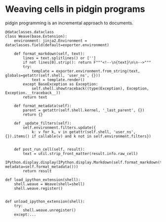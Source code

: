 # Weaving cells in pidgin programs

<!--

    import dataclasses, IPython, nbconvert as convert, jinja2
    try: from . import base, util
    except: import base, util
    exporter = convert.exporters.TemplateExporter()

-->

pidgin programming is an incremental approach to documents.

    @dataclasses.dataclass
    class Weave(base.Extension):
        environment: jinja2.Environment = dataclasses.field(default=exporter.environment)

        def format_markdown(self, text):
            lines = text.splitlines() or ['']
            if not lines[0].strip(): return F"""<!--\n{text}\n\n-->"""
            try:
                template = exporter.environment.from_string(text, globals=getattr(self.shell, 'user_ns', {}))
                text = template.render()
            except BaseException as Exception:
                self.shell.showtraceback((type(Exception), Exception, Exception.__traceback__))
            return text

        def format_metadata(self):
            parent = getattr(self.shell.kernel, '_last_parent', {})
            return {}

        def _update_filters(self):
            self.environment.filters.update({
                k: v for k, v in getattr(self.shell, 'user_ns', {}).items() if callable(v) and k not in self.environment.filters})


        def post_run_cell(self, result):
            text = util.strip_front_matter(result.info.raw_cell)
            IPython.display.display(IPython.display.Markdown(self.format_markdown(text), metadata=self.format_metadata()))
            return result

    def load_ipython_extension(shell):
        shell.weave = Weave(shell=shell)
        shell.weave.register()


    def unload_ipython_extension(shell):
        try:
            shell.weave.unregister()
        except:...
